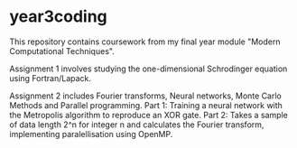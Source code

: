 # year3coding
This repository contains coursework from my final year module "Modern Computational Techniques".

Assignment 1 involves studying the one-dimensional Schrodinger equation using Fortran/Lapack.

Assignment 2 includes Fourier transforms, Neural networks, Monte Carlo Methods and Parallel programming.
  Part 1: Training a neural network with the Metropolis algorithm to reproduce an XOR gate.
  Part 2: Takes a sample of data length 2^n for integer n and calculates the Fourier transform, implementing paralellisation using OpenMP.
